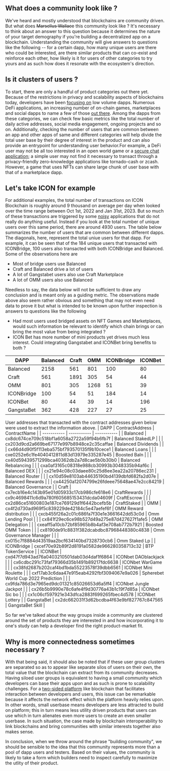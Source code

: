 ## What does a community look like ?
We've heard and mostly understood that blockchains are community driven. But what does  ~~Marsellus Wallace~~ this community look like ? It's necessary to think about an answer to this question because it determines the nature of your target demography if you're building a decentralized app on a blockchain. Understanding the community will give answers to questions like the following -- for a certain dapp, how many unique users are there who could be interested, are there similar products that can co-exist and reinforce each other, how likely is it for users of other categories to try yours and as such how does it resonate with the ecosystem's direction.

## Is it clusters of users ?
To start, there are only a handful of product categories out there yet. Because of the restrictions in privacy and scalability aspects of blockchains today, developers have been [focusing on](https://youtu.be/DVj3uMwohSQ?t=289) low volume dapps. Numerous DeFi applications, an increasing number of on-chain games, marketplaces and social dapps to name a few of those [out there](https://dappradar.com/rankings). Among the dapps from these categories, we can check few basic metrics like the total number of daily active addresses, social media engagement, ongoing projects and so on. Additionally, checking the number of users that are common between an app and other apps of same and different categories will help divide the total user base by their degree of interest in the product and can also provide an entrypoint for understanding user behavior.For example, a DeFi user may not be all too interested in an open world game or a [secure chat application](https://github.com/njofce/zk-chat); a simple user may not find it necessary to transact through a privacy-friendly zero-knowledge applications like tornado-cash or zcash. However, a game that uses NFTs can share large chunk of user base with that of a marketplace dapp. 

## Let's take ICON for example
For additional examples, the total number of transactions on ICON Blockchain is roughly around 9 thousand on average per day when looked over the time range between Oct 1st, 2022 and Jan 31st, 2023. But so much of these transactions are triggered by some [noisy](https://tracker.icon.community/contract/cx9e3cadcc1a4be3323ea23371b84575abb32703ae) applications that do not really do anything useful. Instead if you look at the total number of unique users over this same period, there are around 4930 users. The table below summarizes the number of users that are common between different dapps. The diagonals, here, represent the total uniue users for that dapp. For example, it can be seen that of the 184 unique users that transacted with ICONBridge, 100 users also transacted with both ICONBridge and Balanced. Some of the observations here are
 - Most of bridge users use Balanced
 - Craft and Balanced drive a lot of users
 - A lot of Gangstabet users also use Craft Marketplace
 - A lot of OMM users also use Balanced

Needless to say, the data below will not be sufficient to draw any conclusion and is meant only as a guiding metric. The observations made above also seem rather obvious and something that may not even need data to prove it but what is intended to be known upon further inspection is answers to questions like the following
 - Had most users used bridged assets on NFT Games and Marketplaces, would such information be relevant to identify which chain brings or can bring the most value from being integrated ?
 - ICON Bet has more number of mini products yet drives much less interest. Could integrating Gangstabet and ICONBet bring benefits to both ?


| DAPP        | Balanced    | Craft       | OMM         | ICONBridge  | ICONBet     | GangstaBet   |
| ----------- | ----------- | ----------- | ----------- | ----------- | ----------- | ------------ |
| Balanced    | 2158        | 561         | 801         | 100         | 80          | 362          |
| Craft       | 561         | 1891        | 305         | 54          | 44          | 428          |
| OMM         | 801         | 305         | 1268        | 51          | 39          | 227          |
| ICONBridge  | 100         | 54          | 51          | 184         | 14          | 27           |
| ICONBet     | 80          | 44          | 39          | 14          | 196         | 25           |
| GangstaBet  | 362         | 428         | 227         | 27          | 25          | 720          |

User addresses that transacted with the contract addresses given below were used to extract the information above. 
| DAPP       | ContractAddress | ContractName |
| ----------- | ----------- | ----------- |
| Balanced      | cx8dc674ce709c518bf1a6058a2722a59f94b6fb7f  | Balanced StakedLP  |
|               | cx203d9cd2a669be67177e997b8948ce2c35caffae  | Balanced Dividends  |
|               | cx66d4d90f5f113eba575bf793570135f9b10cece1  | Balanced Loans  |
|               | cxe0252e6c1fe4040412811d83d13979e335287e45  | Boosted Baln  |
|               | cx40d59439571299bca40362db2a7d8cae5b0b30b0  | Balanced Rebalancing  |
|               | cxa0af3165c08318e988cb30993b3048335b94af6c  | Balanced DEX  |
|               | cx21e94c08c03daee80c25d8ee3ea22a20786ec231  | Balanced Router  |
|               | cx10d59e8103ab44635190bd4139dbfd682fa2d07e  | Balanced Rewards  |
|               | cx44250a12074799e26fdeee75648ae47e2cc84219  | Balanced Governance  |
| Craft   | cx7ecb16e4c143b95e01d05933c17cb986cfe618e6    | CraftRewards   |
|         | cx9c4698411c6d9a780f605685153431dcda04609f    | CraftEscrow    |
|         | cx2d86ce51600803e187ce769129d1f6442bcefb5b    | CraftStaked    |
| OMM   | cx4f2d730ad969f5c839229de42184c5e47aefef6f  | OMM Reward distribution   |
|    | cxcb455f26a2c01c686fa7f30e1e3661642dd53c0d  | Omm Lending Pool   |
|    | cx841f29ec6ce98b527d49a275e87d427627f1afe5  | OMM Delegation   |
|    | cxeaff5a10cb72bf85965b8b4af3e708ab772b7921  | Boosted OMM Token   |
|    | cx8190de91c8831f382dcabdbc87968448380c4838  | Omm Governance Manager   |
|    | cx015c7f8884d43519aa2bcf634140bd7328730cb6  | Omm Staked Lp   |
| ICONBridge   | cxcef70e92b89f2d8191a0582de966280358713c32        | BTP TokenService       |
| ICONBet   | cxd47f7d943ad76a0403210501dab03d4daf1f6864   | ICONbet DAOblackjack   |
|    | cx6cdbc291c73faf79366d35b1491b89217fdc6638   | ICONbet WarGame   |
|    | cx38fd2687b202caf4bd1bda55223578f39dbb6561   | ICONbet Mini Roulette   |
|    | cxf17ab3c6daa47e915eab4292fbf3094067e9a026   | Spherebet World Cup 2022 Prediction   |
|    | cx9fda786d3e7965ed9dc01321c85026653d6a5ff4   | ICONbet Jungle Jackpot   |
|    | cx26b5b9990e78c6afe4f9d30776a43b1c19f7d85a   | ICONbet Sic bo   |
|    | cx1c06cf597921e343dfca2883f699265fbec4d578   | ICONbet Lottery   |
| GangstaBet | cx2dc662031f3d62bcdba4f63e9bf827767c847565 | GangstaBet Skill	|


So far we've talked about the way groups inside a community are clustered around the set of products they are interested in and how incorporating it to one's study can help a developer find the right product-market fit. 

## Why is more connectedness sometimes necessary ?
With that being said, it should also be noted that if these user group clusters are separated so as to appear like separate silos of users on their own, the total value that the blockchain can extract from its community decreases. Having siloed user groups is equivalent to having a small community which developers can base their apps upon and as such is prone to scalability challenges. For a [two-sided platform](https://hbr.org/2019/01/why-some-platforms-thrive-and-others-dont) like blockchain that facilitates interaction between developers and users, this issue can be remarkable because it affects the network effect which the platform heavily relies upon. In other words, small userbase means developers are less attracted to build on platform; this in turn means less utility driven products that users can use which in turn alienates even more users to create an even smaller userbase. In such situation, the case made by blockchain interoperability to link blockchains and bring communities with similar interests together also makes sense.


In conclusion, when we throw around the phrase "building community", we should be sensible to the idea that this community represents more than a pool of dapp users and testers. Based on their values, the community is likely to take a form which builders need to inspect carefully to maximize the utlity of their product. 